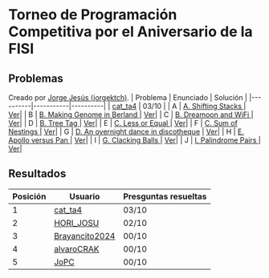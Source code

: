 # Torneo de Programación Competitiva por el Aniversario de la FISI
## Problemas
Creado por [Jorge Jesús (jorgektch)](https://codeforces.com/profile/JorgeKtch).
| Problema | Enunciado | Solución |
|----------|-----------|----------|
| [cat_ta4](https://codeforces.com/profile/cat_ta4) | 03/10 |
| A        | [A. Shifting Stacks                  ](https://codeforces.com/contest/1486/problem/A) | [Ver](https://github.com/cpcunmsm/team-2024/blob/main/FISI%20Aniversario/A.cpp)|
| B        | [B. Making Genome in Berland         ](https://codeforces.com/contest/638/problem/B)  | [Ver](https://github.com/cpcunmsm/team-2024/blob/main/FISI%20Aniversario/B.cpp)|
| C        | [B. Dreamoon and WiFi                ](https://codeforces.com/contest/476/problem/B)  | [Ver](https://github.com/cpcunmsm/team-2024/blob/main/FISI%20Aniversario/C.cpp)|
| D        | [B. Tree Tag                         ](https://codeforces.com/contest/1404/problem/B) | [Ver](https://github.com/cpcunmsm/team-2024/blob/main/FISI%20Aniversario/D.cpp)|
| E        | [C. Less or Equal                    ](https://codeforces.com/contest/977/problem/C)  | [Ver](https://github.com/cpcunmsm/team-2024/blob/main/FISI%20Aniversario/E.cpp)|
| F        | [C. Sum of Nestings                  ](https://codeforces.com/contest/847/problem/C)  | [Ver](https://github.com/cpcunmsm/team-2024/blob/main/FISI%20Aniversario/F.cpp)|
| G        | [D. An overnight dance in discotheque](https://codeforces.com/contest/814/problem/D)  | [Ver](https://github.com/cpcunmsm/team-2024/blob/main/FISI%20Aniversario/G.cpp)|
| H        | [E. Apollo versus Pan                ](https://codeforces.com/contest/1466/problem/E) | [Ver](https://github.com/cpcunmsm/team-2024/blob/main/FISI%20Aniversario/H.cpp)|
| I        | [G. Clacking Balls                   ](https://codeforces.com/contest/1951/problem/G) | [Ver](https://github.com/cpcunmsm/team-2024/blob/main/FISI%20Aniversario/I.cpp)|
| J        | [I. Palindrome Pairs                 ](https://codeforces.com/contest/1045/problem/I) | [Ver](https://github.com/cpcunmsm/team-2024/blob/main/FISI%20Aniversario/J.cpp)|
## Resultados
| Posición | Usuario  | Presguntas resueltas |
|----------|----------|----------------------|
| 1        | [cat_ta4       ](https://codeforces.com/profile/cat_ta4)        | 03/10 |
| 2        | [HORI_JOSU     ](https://codeforces.com/profile/HORI_JOSU)      | 02/10 |
| 3        | [Brayancito2024](https://codeforces.com/profile/Brayancito2024) | 00/10 |
| 4        | [alvaroCRAK    ](https://codeforces.com/profile/alvaroCRAK)     | 00/10 |
| 5        | [JoPC          ](https://codeforces.com/profile/JoPC)           | 00/10 |
